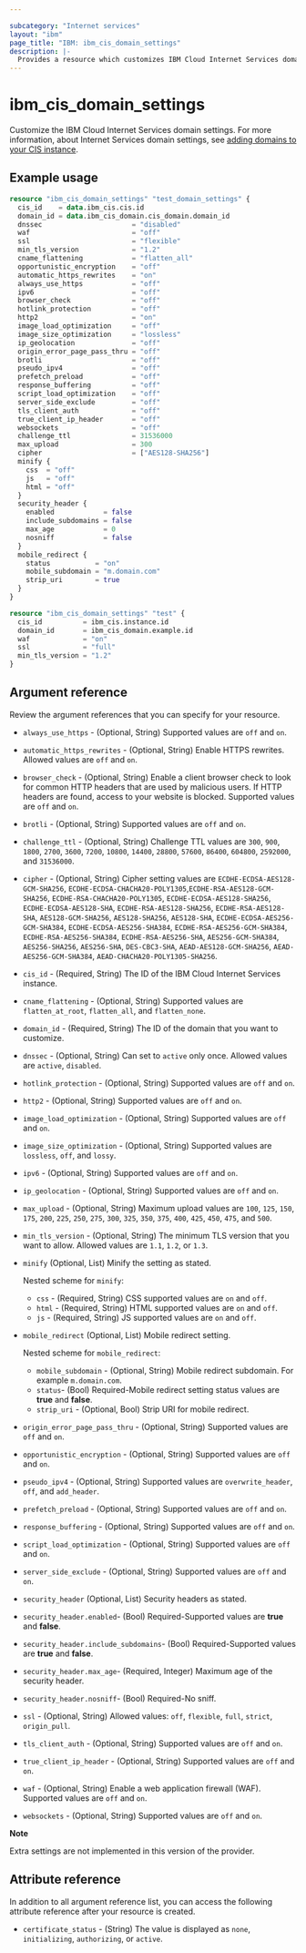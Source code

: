 ```yaml
---

subcategory: "Internet services"
layout: "ibm"
page_title: "IBM: ibm_cis_domain_settings"
description: |-
  Provides a resource which customizes IBM Cloud Internet Services domain settings.
---
```


# ibm_cis_domain_settings

Customize the IBM Cloud Internet Services domain settings. For more information, about Internet Services domain settings, see [adding domains to your CIS instance](https://cloud.ibm.com/docs/cis?topic=cis-multi-domain-support).

## Example usage

```terraform
resource "ibm_cis_domain_settings" "test_domain_settings" {
  cis_id    = data.ibm_cis.cis.id
  domain_id = data.ibm_cis_domain.cis_domain.domain_id
  dnssec                      = "disabled"
  waf                         = "off"
  ssl                         = "flexible"
  min_tls_version             = "1.2"
  cname_flattening            = "flatten_all"
  opportunistic_encryption    = "off"
  automatic_https_rewrites    = "on"
  always_use_https            = "off"
  ipv6                        = "off"
  browser_check               = "off"
  hotlink_protection          = "off"
  http2                       = "on"
  image_load_optimization     = "off"
  image_size_optimization     = "lossless"
  ip_geolocation              = "off"
  origin_error_page_pass_thru = "off"
  brotli                      = "off"
  pseudo_ipv4                 = "off"
  prefetch_preload            = "off"
  response_buffering          = "off"
  script_load_optimization    = "off"
  server_side_exclude         = "off"
  tls_client_auth             = "off"
  true_client_ip_header       = "off"
  websockets                  = "off"
  challenge_ttl               = 31536000
  max_upload                  = 300
  cipher                      = ["AES128-SHA256"]
  minify {
    css  = "off"
    js   = "off"
    html = "off"
  }
  security_header {
    enabled            = false
    include_subdomains = false
    max_age            = 0
    nosniff            = false
  }
  mobile_redirect {
    status           = "on"
    mobile_subdomain = "m.domain.com"
    strip_uri        = true
  }
}

resource "ibm_cis_domain_settings" "test" {
  cis_id          = ibm_cis.instance.id
  domain_id       = ibm_cis_domain.example.id
  waf             = "on"
  ssl             = "full"
  min_tls_version = "1.2"
}
```

## Argument reference
Review the argument references that you can specify for your resource. 

- `always_use_https` - (Optional, String) Supported values are `off` and `on`.
- `automatic_https_rewrites` - (Optional, String) Enable HTTPS rewrites. Allowed values are `off` and `on`.
- `browser_check` - (Optional, String) Enable a client browser check to look for common HTTP headers that are used by malicious users. If HTTP headers are found,  access to your website is blocked. Supported values are `off` and `on`.
- `brotli` - (Optional, String) Supported values are `off` and `on`.
- `challenge_ttl` - (Optional, String) Challenge TTL values are `300`, `900`, `1800`, `2700`, `3600`, `7200`, `10800`, `14400`, `28800`, `57600`, `86400`, `604800`, `2592000`, and `31536000`.
- `cipher` - (Optional, String) Cipher setting values are  `ECDHE-ECDSA-AES128-GCM-SHA256`, `ECDHE-ECDSA-CHACHA20-POLY1305`,`ECDHE-RSA-AES128-GCM-SHA256`, `ECDHE-RSA-CHACHA20-POLY1305`, `ECDHE-ECDSA-AES128-SHA256`, `ECDHE-ECDSA-AES128-SHA`, `ECDHE-RSA-AES128-SHA256`, `ECDHE-RSA-AES128-SHA`, `AES128-GCM-SHA256`, `AES128-SHA256`, `AES128-SHA`, `ECDHE-ECDSA-AES256-GCM-SHA384`, `ECDHE-ECDSA-AES256-SHA384`, `ECDHE-RSA-AES256-GCM-SHA384`, `ECDHE-RSA-AES256-SHA384`, `ECDHE-RSA-AES256-SHA`, `AES256-GCM-SHA384`, `AES256-SHA256`, `AES256-SHA`, `DES-CBC3-SHA`, `AEAD-AES128-GCM-SHA256`, `AEAD-AES256-GCM-SHA384`, `AEAD-CHACHA20-POLY1305-SHA256`.
- `cis_id` - (Required, String) The ID of the IBM Cloud Internet Services instance.
- `cname_flattening` - (Optional, String) Supported values are `flatten_at_root`, `flatten_all`, and `flatten_none`.
- `domain_id` - (Required, String) The ID of the domain that you want to customize.
- `dnssec` - (Optional, String) Can set to `active` only once. Allowed values are `active`, `disabled`.
- `hotlink_protection` - (Optional, String) Supported values are `off` and `on`.
- `http2` - (Optional, String) Supported values are `off` and `on`.
- `image_load_optimization` - (Optional, String) Supported values are `off` and `on`.
- `image_size_optimization` - (Optional, String) Supported values are `lossless`,  `off`, and `lossy`.
- `ipv6` - (Optional, String) Supported values are `off` and `on`.
- `ip_geolocation` - (Optional, String) Supported values are `off` and `on`.
- `max_upload` - (Optional, String) Maximum upload values are `100`, `125`, `150`, `175`, `200`, `225`, `250`, `275`, `300`, `325`, `350`, `375`, `400`, `425`, `450`, `475`, and `500`.
- `min_tls_version` - (Optional, String) The minimum TLS version that you want to allow. Allowed values are `1.1`, `1.2`, or `1.3`.
- `minify`  (Optional, List) Minify the setting as stated.

  Nested scheme for `minify`:
  - `css` - (Required, String) CSS supported values are `on` and `off`.
  - `html` - (Required, String) HTML supported values are `on` and `off`.
  - `js` - (Required, String) JS supported values are `on` and `off`.
- `mobile_redirect`  (Optional, List) Mobile redirect setting.

  Nested scheme for `mobile_redirect`:
  - `mobile_subdomain` - (Optional, String) Mobile redirect subdomain. For example `m.domain.com`.
  - `status`- (Bool) Required-Mobile redirect setting status values are **true** and **false**.
  - `strip_uri` - (Optional, Bool) Strip URI for mobile redirect.
- `origin_error_page_pass_thru` - (Optional, String) Supported values are `off` and `on`.
- `opportunistic_encryption` - (Optional, String) Supported values are `off` and `on`.
- `pseudo_ipv4` - (Optional, String) Supported values are `overwrite_header`, `off`, and `add_header`.
- `prefetch_preload` - (Optional, String) Supported values are `off` and `on`.
- `response_buffering` - (Optional, String) Supported values are `off` and `on`.
- `script_load_optimization` - (Optional, String) Supported values are `off` and `on`.
- `server_side_exclude` - (Optional, String) Supported values are `off` and `on`.
- `security_header`  (Optional, List) Security headers as stated.
- `security_header.enabled`- (Bool) Required-Supported values are **true** and **false**.
- `security_header.include_subdomains`- (Bool) Required-Supported values are **true** and **false**.
- `security_header.max_age`- (Required, Integer) Maximum age of the security header.
- `security_header.nosniff`- (Bool) Required-No sniff.
- `ssl` - (Optional, String) Allowed values: `off`, `flexible`, `full`, `strict`, `origin_pull`.
- `tls_client_auth` - (Optional, String) Supported values are `off` and `on`.
- `true_client_ip_header` - (Optional, String) Supported values are `off` and `on`.
- `waf` - (Optional, String) Enable a web application firewall (WAF). Supported values are `off` and `on`.
- `websockets` - (Optional, String) Supported values are `off` and `on`.

**Note**

Extra settings are not implemented in this version of the provider.
 
## Attribute reference
In addition to all argument reference list, you can access the following attribute reference after your resource is created.

- `certificate_status` - (String)  The value is displayed as `none`, `initializing`, `authorizing`, or `active`.
